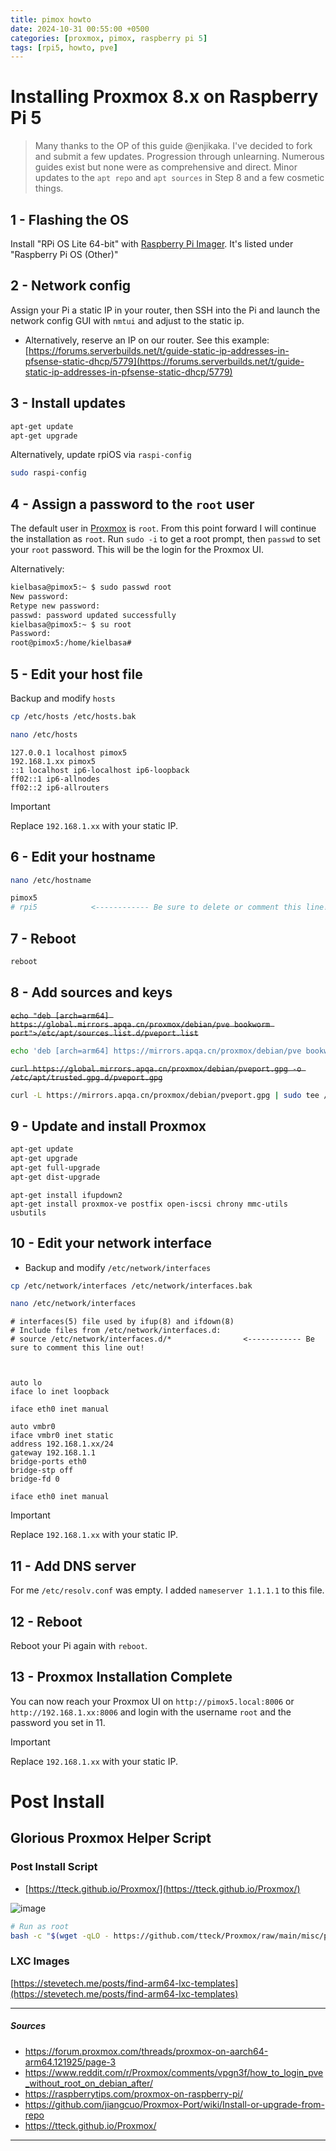 ```yaml
---
title: pimox howto
date: 2024-10-31 00:55:00 +0500
categories: [proxmox, pimox, raspberry pi 5]
tags: [rpi5, howto, pve]
---
```


# Installing Proxmox 8.x on Raspberry Pi 5
>  Many thanks to the OP of this guide @enjikaka. I've decided to fork and submit a few updates. Progression through unlearning. Numerous guides exist but none were as comprehensive and direct. Minor updates to the `apt repo` and `apt sources` in  Step 8 and a few cosmetic things. 

##   1 - Flashing the OS

Install "RPi OS Lite 64-bit" with [Raspberry Pi Imager](https://www.raspberrypi.com/software/). It's listed under "Raspberry Pi OS (Other)"

##   2 - Network config

Assign your Pi a static IP in your router, then SSH into the Pi and launch the network config GUI with `nmtui` and adjust to the static ip.
- Alternatively, reserve an IP on our router. See this example: [https://forums.serverbuilds.net/t/guide-static-ip-addresses-in-pfsense-static-dhcp/5779](https://forums.serverbuilds.net/t/guide-static-ip-addresses-in-pfsense-static-dhcp/5779)

##   3 - Install updates

```sh
apt-get update
apt-get upgrade
```
Alternatively, update rpiOS via `raspi-config`
```bash
sudo raspi-config
```

##   4 - Assign a password to the `root` user

The default user in [Proxmox](https://pve.proxmox.com/wiki/User_Management) is `root`. From this point forward I will continue the installation as `root`. Run `sudo -i` to get a root prompt, then `passwd` to set your `root` password. This will be the login for the Proxmox UI. 

Alternatively:


```bash
kielbasa@pimox5:~ $ sudo passwd root
New password:
Retype new password:
passwd: password updated successfully
kielbasa@pimox5:~ $ su root
Password:
root@pimox5:/home/kielbasa#
```


##   5 - Edit your host file
Backup and modify `hosts`
```bash
cp /etc/hosts /etc/hosts.bak
```

```bash
nano /etc/hosts
```

```
127.0.0.1 localhost pimox5
192.168.1.xx pimox5
::1 localhost ip6-localhost ip6-loopback
ff02::1 ip6-allnodes
ff02::2 ip6-allrouters
```

> [!IMPORTANT]  
> Replace `192.168.1.xx` with your static IP.

##   6 - Edit your hostname


```bash
nano /etc/hostname
```

```bash
pimox5
# rpi5            <------------ Be sure to delete or comment this line!

```

##   7 - Reboot

```bash
reboot
```

##   8 - Add sources and keys

~~`echo "deb [arch=arm64] https://global.mirrors.apqa.cn/proxmox/debian/pve bookworm port">/etc/apt/sources.list.d/pveport.list`~~
```bash
echo 'deb [arch=arm64] https://mirrors.apqa.cn/proxmox/debian/pve bookworm port' | sudo tee /etc/apt/sources.list.d/pveport.list
```


~~`curl https://global.mirrors.apqa.cn/proxmox/debian/pveport.gpg -o /etc/apt/trusted.gpg.d/pveport.gpg`~~
```bash
curl -L https://mirrors.apqa.cn/proxmox/debian/pveport.gpg | sudo tee /etc/apt/trusted.gpg.d/pveport.gpg >/dev/null

```

##   9 - Update and install Proxmox

```sh
apt-get update
apt-get upgrade
apt-get full-upgrade
apt-get dist-upgrade
```

```
apt-get install ifupdown2
apt-get install proxmox-ve postfix open-iscsi chrony mmc-utils usbutils
```

##   10 - Edit your network interface
- Backup and modify `/etc/network/interfaces`
```bash
cp /etc/network/interfaces /etc/network/interfaces.bak
```

```bash
nano /etc/network/interfaces
```


```
# interfaces(5) file used by ifup(8) and ifdown(8)
# Include files from /etc/network/interfaces.d:
# source /etc/network/interfaces.d/*                <------------ Be sure to comment this line out!



auto lo
iface lo inet loopback

iface eth0 inet manual

auto vmbr0
iface vmbr0 inet static
address 192.168.1.xx/24
gateway 192.168.1.1
bridge-ports eth0
bridge-stp off
bridge-fd 0

iface eth0 inet manual
```

> [!IMPORTANT]  
> Replace `192.168.1.xx` with your static IP.

##  11 - Add DNS server

For me `/etc/resolv.conf` was empty. I added `nameserver 1.1.1.1` to this file.


##   12 - Reboot

Reboot your Pi again with `reboot`.

##   13 - Proxmox Installation Complete

You can now reach your Proxmox UI on `http://pimox5.local:8006` or `http://192.168.1.xx:8006` and login with the username `root` and the password you set in   11.

> [!IMPORTANT]  
> Replace `192.168.1.xx` with your static IP.

# Post Install

## Glorious Proxmox Helper Script
### Post Install Script
- [https://tteck.github.io/Proxmox/](https://tteck.github.io/Proxmox/)  

![image](https://gist.github.com/user-attachments/assets/3fa81a9d-71e3-4c57-a745-9cd660d87f9c)


```bash
# Run as root
bash -c "$(wget -qLO - https://github.com/tteck/Proxmox/raw/main/misc/post-pve-install.sh)"
```

### LXC Images
[https://stevetech.me/posts/find-arm64-lxc-templates](https://stevetech.me/posts/find-arm64-lxc-templates)

---
##### Sources
- https://forum.proxmox.com/threads/proxmox-on-aarch64-arm64.121925/page-3
- https://www.reddit.com/r/Proxmox/comments/vpgn3f/how_to_login_pve_without_root_on_debian_after/
- https://raspberrytips.com/proxmox-on-raspberry-pi/
- https://github.com/jiangcuo/Proxmox-Port/wiki/Install-or-upgrade-from-repo
- https://tteck.github.io/Proxmox/

---
<meta name="fediverse:creator" content="@kielbasa@mastodon.social">
